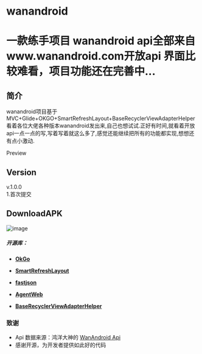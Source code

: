 # wanandroid
一款练手项目  wanandroid  api全部来自www.wanandroid.com开放api  界面比较难看，项目功能还在完善中...
===
简介
---
wanandroid项目基于MVC+Glide+OKGO+SmartRefreshLayout+BaseRecyclerViewAdapterHelper
<br>
看着各位大佬各种版本wanandroid发出来,自己也想试试.正好有时间,就看着开放api一点一点的写,写着写着就这么多了,感觉还能继续把所有的功能都实现,想想还有点小激动.
<br>

Preview
<br>

Version
---
v.1.0.0<br>
1.首次提交

DownloadAPK
---
![image](https://github.com/rcj60560/wanandroid/raw/master/screenshoots/download_apk.png)

##### 开源库：
- [**OkGo**](https://github.com/jeasonlzy/okhttp-OkGo)

- [**SmartRefreshLayout**](https://github.com/scwang90/SmartRefreshLayout)

- [**fastjson**](https://github.com/alibaba/fastjson)

- [**AgentWeb**](https://github.com/Justson/AgentWeb)

- [**BaseRecyclerViewAdapterHelper**](https://github.com/CymChad/BaseRecyclerViewAdapterHelper)




### 致谢

- Api 数据来源：鸿洋大神的   [WanAndroid Api](http://www.wanandroid.com/)
- 感谢开源，为开发者提供如此好的代码
